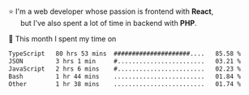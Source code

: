 ⭐ I'm a web developer whose passion is frontend with <b>React</b>,<br/>
&nbsp; &nbsp; &nbsp; but I've also spent a lot of time in backend with <b>PHP</b>.

📅 This month I spent my time on

<!--START_SECTION:waka-->

```txt
TypeScript   80 hrs 53 mins  #####################....   85.58 %
JSON         3 hrs 1 min     #........................   03.21 %
JavaScript   2 hrs 6 mins    #........................   02.23 %
Bash         1 hr 44 mins    .........................   01.84 %
Other        1 hr 38 mins    .........................   01.74 %
```

<!--END_SECTION:waka-->
